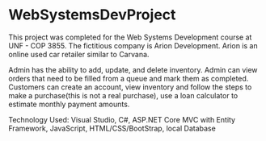 # WebSystemsDevProject

This project was completed for the Web Systems Development course at UNF - COP 3855. The fictitious company is Arion Development. Arion is 
an online used car retailer similar to Carvana. 

Admin has the ability to add, update, and delete inventory. Admin can view orders that need to be filled from a queue and mark them as completed.  
Customers can create an account, view inventory and follow the steps to make a purchase(this is not a real purchase), use a loan calculator to
estimate monthly payment amounts. 

Technology Used: Visual Studio, C#, ASP.NET Core MVC with Entity Framework, JavaScript, HTML/CSS/BootStrap, local Database
